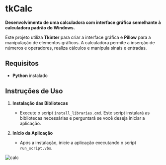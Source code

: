 # tkCalc

**Desenvolvimento de uma calculadora com interface gráfica semelhante à calculadora padrão do Windows.**

Este projeto utiliza **Tkinter** para criar a interface gráfica e **Pillow** para a manipulação de elementos gráficos. A calculadora permite a inserção de números e operadores, realiza cálculos e manipula sinais e entradas.

## Requisitos

- **Python** instalado

## Instruções de Uso

1. **Instalação das Bibliotecas**
   - Execute o script `install_libraries.cmd`. Este script instalará as bibliotecas necessárias e perguntará se você deseja iniciar a aplicação.

2. **Início da Aplicação**
   - Após a instalação, inicie a aplicação executando o script `run_script.vbs`.

![calc](https://github.com/user-attachments/assets/5fb6d16b-8ca0-4a66-b9c9-2bcdbcbb342a)
